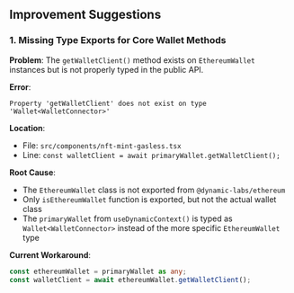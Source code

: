
## Improvement Suggestions

### 1. Missing Type Exports for Core Wallet Methods

**Problem**: The `getWalletClient()` method exists on `EthereumWallet` instances but is not properly typed in the public API.

**Error**: 
```
Property 'getWalletClient' does not exist on type 'Wallet<WalletConnector>'
```

**Location**: 
- File: `src/components/nft-mint-gasless.tsx`
- Line: `const walletClient = await primaryWallet.getWalletClient();`

**Root Cause**: 
- The `EthereumWallet` class is not exported from `@dynamic-labs/ethereum`
- Only `isEthereumWallet` function is exported, but not the actual wallet class
- The `primaryWallet` from `useDynamicContext()` is typed as `Wallet<WalletConnector>` instead of the more specific `EthereumWallet` type

**Current Workaround**:
```typescript
const ethereumWallet = primaryWallet as any;
const walletClient = await ethereumWallet.getWalletClient();
```
